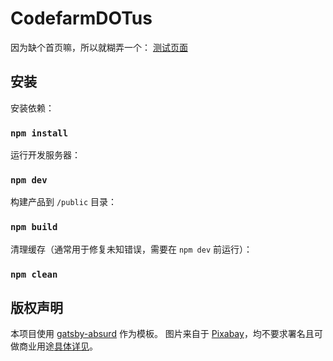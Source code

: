 # CodefarmDOTus

因为缺个首页嘛，所以就糊弄一个： [测试页面](http://codefarm-official.surge.sh/)

## 安装

安装依赖：

### `npm install`

运行开发服务器：

### `npm dev`

构建产品到 `/public` 目录：

### `npm build`

清理缓存（通常用于修复未知错误，需要在 `npm dev` 前运行）：

### `npm clean`

## 版权声明

本项目使用 [gatsby-absurd](https://github.com/ajayns/gatsby-absurd) 作为模板。
图片来自于 [Pixabay](https://pixabay.com/)，均不要求署名且可做商业用途[具体详见](https://pixabay.com/zh/service/license/)。